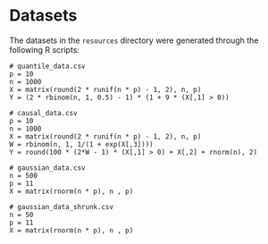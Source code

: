 # Datasets

The datasets in the `resources` directory were generated through the following R scripts:


```
# quantile_data.csv
p = 10
n = 1000
X = matrix(round(2 * runif(n * p) - 1, 2), n, p)
Y = (2 * rbinom(n, 1, 0.5) - 1) * (1 + 9 * (X[,1] > 0))
```

```
# causal_data.csv
p = 10
n = 1000
X = matrix(round(2 * runif(n * p) - 1, 2), n, p)
W = rbinom(n, 1, 1/(1 + exp(X[,3])))
Y = round(100 * (2*W - 1) * (X[,1] > 0) + X[,2] + rnorm(n), 2)
```

```
# gaussian_data.csv
n = 500
p = 11
X = matrix(rnorm(n * p), n , p)
```

```
# gaussian_data_shrunk.csv
n = 50
p = 11
X = matrix(rnorm(n * p), n , p)
```
